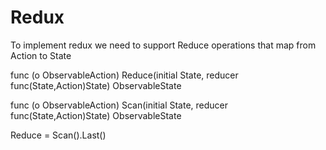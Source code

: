 # Redux

To implement redux we need to support Reduce operations that map from Action to State

func (o ObservableAction) Reduce(initial State, reducer func(State,Action)State) ObservableState

func (o ObservableAction) Scan(initial State, reducer func(State,Action)State) ObservableState

Reduce = Scan().Last()